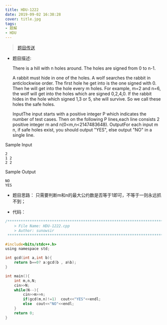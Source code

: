 ```yaml
---
title: HDU-1222
date: 2019-09-02 16:38:28
cover: title.jpg
tags: 
- 题解
- HDU
---
```


> [题目传送](http://acm.hdu.edu.cn/status.php?first=&pid=&user=sunowsir&lang=0&status=0)

* 题目描述:

  There is a hill with n holes around. The holes are signed from 0 to n-1.

  A rabbit must hide in one of the holes. A wolf searches the rabbit in anticlockwise order. The first hole he get into is the one signed with 0. Then he will get into the hole every m holes. For example, m=2 and n=6, the wolf will get into the holes which are signed 0,2,4,0. If the rabbit hides in the hole which signed 1,3 or 5, she will survive. So we call these holes the safe holes.

  InputThe input starts with a positive integer P which indicates the number of test cases. Then on the following P lines,each line consists 2 positive integer m and n(0<m,n<2147483648).
  OutputFor each input m n, if safe holes exist, you should output "YES", else output "NO" in a single line.

Sample Input
	
	2
	1 2
	2 2
Sample Output

	NO
	YES

* 题目思路：
  只需要判断m和n的最大公约数是否等于1即可，不等于一则永远抓不到；

* 代码：
```c
/*************************************************************************
    > File Name: HDU-1222.cpp
    > Author: sunowsir
 ************************************************************************/

#include<bits/stdc++.h>
using namespace std;

int gcd(int a,int b){
    return b==0? a:gcd(b , a%b);
}

int main(){
    int m,n,N;
    cin>>N;
    while(N--){
        cin>>m>>n;
        if(gcd(m,n)!=1)  cout<<"YES"<<endl;
        else  cout<<"NO"<<endl;
    }
    return 0;
}
```
